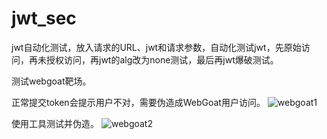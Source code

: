 # jwt_sec

jwt自动化测试，放入请求的URL、jwt和请求参数，自动化测试jwt，先原始访问，再未授权访问，再jwt的alg改为none测试，最后再jwt爆破测试。

测试webgoat靶场。

正常提交token会提示用户不对，需要伪造成WebGoat用户访问。
![webgoat1](https://github.com/user-attachments/assets/24c4b9f2-59f8-4249-9e20-0a55445928b1)

使用工具测试并伪造。
![webgoat2](https://github.com/user-attachments/assets/6110310b-7dea-4f0a-94ac-bdcae03faa06)
